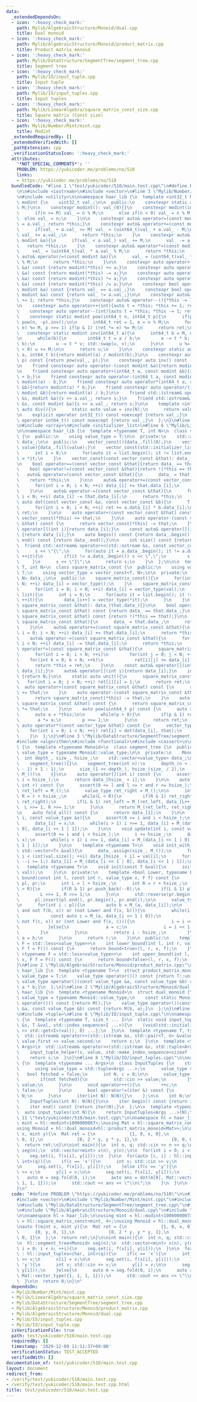 ```yaml
---
data:
  _extendedDependsOn:
  - icon: ':heavy_check_mark:'
    path: Mylib/AlgebraicStructure/Monoid/dual.cpp
    title: Dual monoid
  - icon: ':heavy_check_mark:'
    path: Mylib/AlgebraicStructure/Monoid/product_matrix.cpp
    title: Product matrix monoid
  - icon: ':heavy_check_mark:'
    path: Mylib/DataStructure/SegmentTree/segment_tree.cpp
    title: Segment tree
  - icon: ':heavy_check_mark:'
    path: Mylib/IO/input_tuple.cpp
    title: Input tuple
  - icon: ':heavy_check_mark:'
    path: Mylib/IO/input_tuples.cpp
    title: Input tuples
  - icon: ':heavy_check_mark:'
    path: Mylib/LinearAlgebra/square_matrix_const_size.cpp
    title: Square matrix (Const size)
  - icon: ':heavy_check_mark:'
    path: Mylib/Number/Mint/mint.cpp
    title: Modint
  _extendedRequiredBy: []
  _extendedVerifiedWith: []
  _pathExtension: cpp
  _verificationStatusIcon: ':heavy_check_mark:'
  attributes:
    '*NOT_SPECIAL_COMMENTS*': ''
    PROBLEM: https://yukicoder.me/problems/no/510
    links:
    - https://yukicoder.me/problems/no/510
  bundledCode: "#line 1 \"test/yukicoder/510/main.test.cpp\"\n#define PROBLEM \"https://yukicoder.me/problems/no/510\"\
    \n\n#include <iostream>\n#include <vector>\n#line 3 \"Mylib/Number/Mint/mint.cpp\"\
    \n#include <utility>\n\nnamespace haar_lib {\n  template <int32_t M>\n  class\
    \ modint {\n    uint32_t val_;\n\n  public:\n    constexpr static auto mod(){return\
    \ M;}\n\n    constexpr modint(): val_(0){}\n    constexpr modint(int64_t n){\n\
    \      if(n >= M) val_ = n % M;\n      else if(n < 0) val_ = n % M + M;\n    \
    \  else val_ = n;\n    }\n\n    constexpr auto& operator=(const modint &a){val_\
    \ = a.val_; return *this;}\n    constexpr auto& operator+=(const modint &a){\n\
    \      if(val_ + a.val_ >= M) val_ = (uint64_t)val_ + a.val_ - M;\n      else\
    \ val_ += a.val_;\n      return *this;\n    }\n    constexpr auto& operator-=(const\
    \ modint &a){\n      if(val_ < a.val_) val_ += M;\n      val_ -= a.val_;\n   \
    \   return *this;\n    }\n    constexpr auto& operator*=(const modint &a){\n \
    \     val_ = (uint64_t)val_ * a.val_ % M;\n      return *this;\n    }\n    constexpr\
    \ auto& operator/=(const modint &a){\n      val_ = (uint64_t)val_ * a.inv().val_\
    \ % M;\n      return *this;\n    }\n\n    constexpr auto operator+(const modint\
    \ &a) const {return modint(*this) += a;}\n    constexpr auto operator-(const modint\
    \ &a) const {return modint(*this) -= a;}\n    constexpr auto operator*(const modint\
    \ &a) const {return modint(*this) *= a;}\n    constexpr auto operator/(const modint\
    \ &a) const {return modint(*this) /= a;}\n\n    constexpr bool operator==(const\
    \ modint &a) const {return val_ == a.val_;}\n    constexpr bool operator!=(const\
    \ modint &a) const {return val_ != a.val_;}\n\n    constexpr auto& operator++(){*this\
    \ += 1; return *this;}\n    constexpr auto& operator--(){*this -= 1; return *this;}\n\
    \n    constexpr auto operator++(int){auto t = *this; *this += 1; return t;}\n\
    \    constexpr auto operator--(int){auto t = *this; *this -= 1; return t;}\n\n\
    \    constexpr static modint pow(int64_t n, int64_t p){\n      if(p < 0) return\
    \ pow(n, -p).inv();\n\n      int64_t ret = 1, e = n % M;\n      for(; p; (e *=\
    \ e) %= M, p >>= 1) if(p & 1) (ret *= e) %= M;\n      return ret;\n    }\n\n \
    \   constexpr static modint inv(int64_t a){\n      int64_t b = M, u = 1, v = 0;\n\
    \n      while(b){\n        int64_t t = a / b;\n        a -= t * b; std::swap(a,\
    \ b);\n        u -= t * v; std::swap(u, v);\n      }\n\n      u %= M;\n      if(u\
    \ < 0) u += M;\n\n      return u;\n    }\n\n    constexpr static auto frac(int64_t\
    \ a, int64_t b){return modint(a) / modint(b);}\n\n    constexpr auto pow(int64_t\
    \ p) const {return pow(val_, p);}\n    constexpr auto inv() const {return inv(val_);}\n\
    \n    friend constexpr auto operator-(const modint &a){return modint(M - a.val_);}\n\
    \n    friend constexpr auto operator+(int64_t a, const modint &b){return modint(a)\
    \ + b;}\n    friend constexpr auto operator-(int64_t a, const modint &b){return\
    \ modint(a) - b;}\n    friend constexpr auto operator*(int64_t a, const modint\
    \ &b){return modint(a) * b;}\n    friend constexpr auto operator/(int64_t a, const\
    \ modint &b){return modint(a) / b;}\n\n    friend std::istream& operator>>(std::istream\
    \ &s, modint &a){s >> a.val_; return s;}\n    friend std::ostream& operator<<(std::ostream\
    \ &s, const modint &a){s << a.val_; return s;}\n\n    template <int N>\n    static\
    \ auto div(){\n      static auto value = inv(N);\n      return value;\n    }\n\
    \n    explicit operator int32_t() const noexcept {return val_;}\n    explicit\
    \ operator int64_t() const noexcept {return val_;}\n  };\n}\n#line 2 \"Mylib/LinearAlgebra/square_matrix_const_size.cpp\"\
    \n#include <array>\n#include <initializer_list>\n#line 6 \"Mylib/LinearAlgebra/square_matrix_const_size.cpp\"\
    \n\nnamespace haar_lib {\n  template <typename T, int N>\n  class vector_const\
    \ {\n  public:\n    using value_type = T;\n\n  private:\n    std::array<T, N>\
    \ data_;\n\n  public:\n    vector_const(){data_.fill(0);}\n    vector_const(T\
    \ value){data_.fill(value);}\n    vector_const(std::initializer_list<T> list){\n\
    \      int i = 0;\n      for(auto it = list.begin(); it != list.end(); ++it) data_[i++]\
    \ = *it;\n    }\n    vector_const(const vector_const &that): data_(that.data_){}\n\
    \n    bool operator==(const vector_const &that){return data_ == that.data_;}\n\
    \    bool operator!=(const vector_const &that){return !(*this == that);}\n\n \
    \   auto& operator=(const vector_const &that){\n      data_ = that.data_;\n  \
    \    return *this;\n    }\n\n    auto& operator+=(const vector_const &that){\n\
    \      for(int i = 0; i < N; ++i) data_[i] += that.data_[i];\n      return *this;\n\
    \    }\n\n    auto& operator-=(const vector_const &that){\n      for(int i = 0;\
    \ i < N; ++i) data_[i] -= that.data_[i];\n      return *this;\n    }\n\n    friend\
    \ auto dot(const vector_const &a, const vector_const &b){\n      T ret = 0;\n\
    \      for(int i = 0; i < N; ++i) ret += a.data_[i] * b.data_[i];\n      return\
    \ ret;\n    }\n\n    auto operator+(const vector_const &that) const {\n      return\
    \ vector_const(*this) += that;\n    }\n\n    auto operator-(const vector_const\
    \ &that) const {\n      return vector_const(*this) -= that;\n    }\n\n    auto&\
    \ operator[](int i){return data_[i];}\n    const auto& operator[](int i) const\
    \ {return data_[i];}\n    auto begin() const {return data_.begin();}\n    auto\
    \ end() const {return data_.end();}\n\n    int size() const {return N;}\n\n  \
    \  friend std::ostream& operator<<(std::ostream &s, const vector_const &a){\n\
    \      s << \"{\";\n      for(auto it = a.data_.begin(); it != a.data_.end();\
    \ ++it){\n        if(it != a.data_.begin()) s << \",\";\n        s << *it;\n \
    \     }\n      s << \"}\";\n      return s;\n    }\n  };\n\n\n  template <typename\
    \ T, int N>\n  class square_matrix_const {\n  public:\n    using value_type =\
    \ T;\n    using vector_type = vector_const<T, N>;\n\n  private:\n    std::array<vector_type,\
    \ N> data_;\n\n  public:\n    square_matrix_const(){\n      for(int i = 0; i <\
    \ N; ++i) data_[i] = vector_type();\n    }\n    square_matrix_const(const T &val){\n\
    \      for(int i = 0; i < N; ++i) data_[i] = vector_type(val);\n    }\n    square_matrix_const(std::initializer_list<std::initializer_list<T>>\
    \ list){\n      int i = 0;\n      for(auto it = list.begin(); it != list.end();\
    \ ++it){\n        data_[i++] = vector_type(*it);\n      }\n    }\n    square_matrix_const(const\
    \ square_matrix_const &that): data_(that.data_){}\n\n    bool operator==(const\
    \ square_matrix_const &that) const {return data_ == that.data_;}\n    bool operator!=(const\
    \ square_matrix_const &that) const {return !(*this == that);}\n\n    auto& operator=(const\
    \ square_matrix_const &that){\n      data_ = that.data_;\n      return *this;\n\
    \    }\n\n    auto& operator+=(const square_matrix_const &that){\n      for(int\
    \ i = 0; i < N; ++i) data_[i] += that.data_[i];\n      return *this;\n    }\n\n\
    \    auto& operator-=(const square_matrix_const &that){\n      for(int i = 0;\
    \ i < N; ++i) data_[i] -= that.data_[i];\n      return *this;\n    }\n\n    auto&\
    \ operator*=(const square_matrix_const &that){\n      square_matrix_const ret;\n\
    \      for(int i = 0; i < N; ++i)\n        for(int j = 0; j < N; ++j)\n      \
    \    for(int k = 0; k < N; ++k)\n            ret[i][j] += data_[i][k] * that.data_[k][j];\n\
    \      return *this = ret;\n    }\n\n    const auto& operator[](int i) const {return\
    \ data_[i];}\n    auto& operator[](int i){return data_[i];}\n    int size() const\
    \ {return N;}\n\n    static auto unit(){\n      square_matrix_const ret;\n   \
    \   for(int i = 0; i < N; ++i) ret[i][i] = 1;\n      return ret;\n    }\n\n  \
    \  auto operator+(const square_matrix_const &that) const {\n      return square_matrix_const(*this)\
    \ += that;\n    }\n    auto operator-(const square_matrix_const &that) const {\n\
    \      return square_matrix_const(*this) -= that;\n    }\n    auto operator*(const\
    \ square_matrix_const &that) const {\n      return square_matrix_const(*this)\
    \ *= that;\n    }\n\n    auto pow(uint64_t p) const {\n      auto ret = unit();\n\
    \      auto a = *this;\n\n      while(p > 0){\n        if(p & 1) ret *= a;\n \
    \       a *= a;\n        p >>= 1;\n      }\n\n      return ret;\n    }\n\n   \
    \ auto operator*(const vector_type &that) const {\n      vector_type ret;\n  \
    \    for(int i = 0; i < N; ++i) ret[i] = dot(data_[i], that);\n      return ret;\n\
    \    }\n  };\n}\n#line 3 \"Mylib/DataStructure/SegmentTree/segment_tree.cpp\"\n\
    #include <algorithm>\n#include <functional>\n#include <cassert>\n\nnamespace haar_lib\
    \ {\n  template <typename Monoid>\n  class segment_tree {\n  public:\n    using\
    \ value_type = typename Monoid::value_type;\n\n  private:\n    Monoid M_;\n  \
    \  int depth_, size_, hsize_;\n    std::vector<value_type> data_;\n\n  public:\n\
    \    segment_tree(){}\n    segment_tree(int n):\n      depth_(n > 1 ? 32 - __builtin_clz(n\
    \ - 1) + 1 : 1),\n      size_(1 << depth_), hsize_(size_ / 2),\n      data_(size_,\
    \ M_())\n    {}\n\n    auto operator[](int i) const {\n      assert(0 <= i and\
    \ i < hsize_);\n      return data_[hsize_ + i];\n    }\n\n    auto fold(int l,\
    \ int r) const {\n      assert(0 <= l and l <= r and r <= hsize_);\n      value_type\
    \ ret_left = M_();\n      value_type ret_right = M_();\n\n      int L = l + hsize_,\
    \ R = r + hsize_;\n      while(L < R){\n        if(R & 1) ret_right = M_(data_[--R],\
    \ ret_right);\n        if(L & 1) ret_left = M_(ret_left, data_[L++]);\n      \
    \  L >>= 1, R >>= 1;\n      }\n\n      return M_(ret_left, ret_right);\n    }\n\
    \n    auto fold_all() const {\n      return data_[1];\n    }\n\n    void set(int\
    \ i, const value_type &x){\n      assert(0 <= i and i < hsize_);\n      i += hsize_;\n\
    \      data_[i] = x;\n      while(i > 1) i >>= 1, data_[i] = M_(data_[i << 1 |\
    \ 0], data_[i << 1 | 1]);\n    }\n\n    void update(int i, const value_type &x){\n\
    \      assert(0 <= i and i < hsize_);\n      i += hsize_;\n      data_[i] = M_(data_[i],\
    \ x);\n      while(i > 1) i >>= 1, data_[i] = M_(data_[i << 1 | 0], data_[i <<\
    \ 1 | 1]);\n    }\n\n    template <typename T>\n    void init_with_vector(const\
    \ std::vector<T> &val){\n      data_.assign(size_, M_());\n      for(int i = 0;\
    \ i < (int)val.size(); ++i) data_[hsize_ + i] = val[i];\n      for(int i = hsize_;\
    \ --i >= 1;) data_[i] = M_(data_[i << 1 | 0], data_[i << 1 | 1]);\n    }\n\n \
    \   template <typename T>\n    void init(const T &val){\n      init_with_vector(std::vector<value_type>(hsize_,\
    \ val));\n    }\n\n  private:\n    template <bool Lower, typename F>\n    int\
    \ bound(const int l, const int r, value_type x, F f) const {\n      std::vector<int>\
    \ pl, pr;\n      int L = l + hsize_;\n      int R = r + hsize_;\n      while(L\
    \ < R){\n        if(R & 1) pr.push_back(--R);\n        if(L & 1) pl.push_back(L++);\n\
    \        L >>= 1, R >>= 1;\n      }\n\n      std::reverse(pr.begin(), pr.end());\n\
    \      pl.insert(pl.end(), pr.begin(), pr.end());\n\n      value_type a = M_();\n\
    \n      for(int i : pl){\n        auto b = M_(a, data_[i]);\n\n        if((Lower\
    \ and not f(b, x)) or (not Lower and f(x, b))){\n          while(i < hsize_){\n\
    \            const auto c = M_(a, data_[i << 1 | 0]);\n            if((Lower and\
    \ not f(c, x)) or (not Lower and f(x, c))){\n              i = i << 1 | 0;\n \
    \           }else{\n              a = c;\n              i = i << 1 | 1;\n    \
    \        }\n          }\n\n          return i - hsize_;\n        }\n\n       \
    \ a = b;\n      }\n\n      return r;\n    }\n\n  public:\n    template <typename\
    \ F = std::less<value_type>>\n    int lower_bound(int l, int r, value_type x,\
    \ F f = F()) const {\n      return bound<true>(l, r, x, f);\n    }\n\n    template\
    \ <typename F = std::less<value_type>>\n    int upper_bound(int l, int r, value_type\
    \ x, F f = F()) const {\n      return bound<false>(l, r, x, f);\n    }\n  };\n\
    }\n#line 2 \"Mylib/AlgebraicStructure/Monoid/product_matrix.cpp\"\n\nnamespace\
    \ haar_lib {\n  template <typename T>\n  struct product_matrix_monoid {\n    using\
    \ value_type = T;\n    value_type operator()() const {return T::unit();}\n   \
    \ value_type operator()(const value_type &a, const value_type &b) const {return\
    \ a * b;}\n  };\n}\n#line 2 \"Mylib/AlgebraicStructure/Monoid/dual.cpp\"\n\nnamespace\
    \ haar_lib {\n  template <typename Monoid>\n  struct dual_monoid {\n    using\
    \ value_type = typename Monoid::value_type;\n    const static Monoid M;\n    value_type\
    \ operator()() const {return M();}\n    value_type operator()(const value_type\
    \ &a, const value_type &b) const {return M(b, a);}\n  };\n}\n#line 4 \"Mylib/IO/input_tuples.cpp\"\
    \n#include <tuple>\n#line 6 \"Mylib/IO/input_tuple.cpp\"\n\nnamespace haar_lib\
    \ {\n  template <typename T, size_t ... I>\n  static void input_tuple_helper(std::istream\
    \ &s, T &val, std::index_sequence<I ...>){\n    (void)std::initializer_list<int>{(void(s\
    \ >> std::get<I>(val)), 0) ...};\n  }\n\n  template <typename T, typename U>\n\
    \  std::istream& operator>>(std::istream &s, std::pair<T, U> &value){\n    s >>\
    \ value.first >> value.second;\n    return s;\n  }\n\n  template <typename ...\
    \ Args>\n  std::istream& operator>>(std::istream &s, std::tuple<Args ...> &value){\n\
    \    input_tuple_helper(s, value, std::make_index_sequence<sizeof ... (Args)>());\n\
    \    return s;\n  }\n}\n#line 8 \"Mylib/IO/input_tuples.cpp\"\n\nnamespace haar_lib\
    \ {\n  template <typename ... Args>\n  class InputTuples {\n    struct iter {\n\
    \      using value_type = std::tuple<Args ...>;\n      value_type value;\n   \
    \   bool fetched = false;\n      int N, c = 0;\n\n      value_type operator*(){\n\
    \        if(not fetched){\n          std::cin >> value;\n        }\n        return\
    \ value;\n      }\n\n      void operator++(){\n        ++c;\n        fetched =\
    \ false;\n      }\n\n      bool operator!=(iter &) const {\n        return c <\
    \ N;\n      }\n\n      iter(int N): N(N){}\n    };\n\n    int N;\n\n  public:\n\
    \    InputTuples(int N): N(N){}\n\n    iter begin() const {return iter(N);}\n\
    \    iter end() const {return iter(N);}\n  };\n\n  template <typename ... Args>\n\
    \  auto input_tuples(int N){\n    return InputTuples<Args ...>(N);\n  }\n}\n#line\
    \ 11 \"test/yukicoder/510/main.test.cpp\"\n\nnamespace hl = haar_lib;\n\nusing\
    \ mint = hl::modint<1000000007>;\nusing Mat = hl::square_matrix_const<mint, 4>;\n\
    using Monoid = hl::dual_monoid<hl::product_matrix_monoid<Mat>>;\n\nauto f(mint\
    \ x, mint y){\n  Mat ret = {\n             {1, 0, x, 0},\n             {0, y,\
    \ 0, 1},\n             {0, 2 * y, y * y, 1},\n             {0, 0, 0, 1}\n  };\n\
    \  return ret;\n}\n\nint main(){\n  int n, q; std::cin >> n >> q;\n\n  hl::segment_tree<Monoid>\
    \ seg(n);\n  std::vector<mint> x(n), y(n);\n\n  for(int i = 0; i < n; ++i){\n\
    \    seg.set(i, f(x[i], y[i]));\n  }\n\n  for(auto [c, i] : hl::input_tuples<char,\
    \ int>(q)){\n    if(c == 'x'){\n      int v; std::cin >> v;\n      x[i] = v;\n\
    \n      seg.set(i, f(x[i], y[i]));\n    }else if(c == 'y'){\n      int v; std::cin\
    \ >> v;\n      y[i] = v;\n\n      seg.set(i, f(x[i], y[i]));\n    }else{\n   \
    \   auto m = seg.fold(0, i);\n      auto ans = dot(m[0], Mat::vector_type({1,\
    \ 1, 1, 1}));\n      std::cout << ans << \"\\n\";\n    }\n  }\n\n  return 0;\n\
    }\n"
  code: "#define PROBLEM \"https://yukicoder.me/problems/no/510\"\n\n#include <iostream>\n\
    #include <vector>\n#include \"Mylib/Number/Mint/mint.cpp\"\n#include \"Mylib/LinearAlgebra/square_matrix_const_size.cpp\"\
    \n#include \"Mylib/DataStructure/SegmentTree/segment_tree.cpp\"\n#include \"Mylib/AlgebraicStructure/Monoid/product_matrix.cpp\"\
    \n#include \"Mylib/AlgebraicStructure/Monoid/dual.cpp\"\n#include \"Mylib/IO/input_tuples.cpp\"\
    \n\nnamespace hl = haar_lib;\n\nusing mint = hl::modint<1000000007>;\nusing Mat\
    \ = hl::square_matrix_const<mint, 4>;\nusing Monoid = hl::dual_monoid<hl::product_matrix_monoid<Mat>>;\n\
    \nauto f(mint x, mint y){\n  Mat ret = {\n             {1, 0, x, 0},\n       \
    \      {0, y, 0, 1},\n             {0, 2 * y, y * y, 1},\n             {0, 0,\
    \ 0, 1}\n  };\n  return ret;\n}\n\nint main(){\n  int n, q; std::cin >> n >> q;\n\
    \n  hl::segment_tree<Monoid> seg(n);\n  std::vector<mint> x(n), y(n);\n\n  for(int\
    \ i = 0; i < n; ++i){\n    seg.set(i, f(x[i], y[i]));\n  }\n\n  for(auto [c, i]\
    \ : hl::input_tuples<char, int>(q)){\n    if(c == 'x'){\n      int v; std::cin\
    \ >> v;\n      x[i] = v;\n\n      seg.set(i, f(x[i], y[i]));\n    }else if(c ==\
    \ 'y'){\n      int v; std::cin >> v;\n      y[i] = v;\n\n      seg.set(i, f(x[i],\
    \ y[i]));\n    }else{\n      auto m = seg.fold(0, i);\n      auto ans = dot(m[0],\
    \ Mat::vector_type({1, 1, 1, 1}));\n      std::cout << ans << \"\\n\";\n    }\n\
    \  }\n\n  return 0;\n}\n"
  dependsOn:
  - Mylib/Number/Mint/mint.cpp
  - Mylib/LinearAlgebra/square_matrix_const_size.cpp
  - Mylib/DataStructure/SegmentTree/segment_tree.cpp
  - Mylib/AlgebraicStructure/Monoid/product_matrix.cpp
  - Mylib/AlgebraicStructure/Monoid/dual.cpp
  - Mylib/IO/input_tuples.cpp
  - Mylib/IO/input_tuple.cpp
  isVerificationFile: true
  path: test/yukicoder/510/main.test.cpp
  requiredBy: []
  timestamp: '2020-12-09 11:11:37+09:00'
  verificationStatus: TEST_ACCEPTED
  verifiedWith: []
documentation_of: test/yukicoder/510/main.test.cpp
layout: document
redirect_from:
- /verify/test/yukicoder/510/main.test.cpp
- /verify/test/yukicoder/510/main.test.cpp.html
title: test/yukicoder/510/main.test.cpp
---
```

